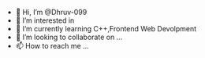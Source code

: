 - 👋 Hi, I’m @Dhruv-099
- 👀 I’m interested in 
- 🌱 I’m currently learning C++,Frontend Web Devolpment
- 💞️ I’m looking to collaborate on ...
- 📫 How to reach me ...

<!---
Dhruv-099/Dhruv-099 is a ✨ special ✨ repository because its `README.md` (this file) appears on your GitHub profile.
You can click the Preview link to take a look at your changes.
--->
